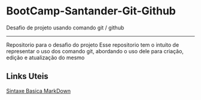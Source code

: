 # BootCamp-Santander-Git-Github
Desafio de projeto usando comando git / github
________________________________________________
Repositorio para o desafio do projeto 
Esse repositorio tem o intuito de representar o uso dos comando git, abordando o uso dele para criação, edição e atualização do mesmo 

## Links Uteis
[Sintaxe Basica MarkDown](https://www.markdownguide.org/basic-syntax/)
